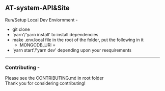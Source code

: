 ## AT-system-API&Site

Run/Setup Local Dev Enviornment -
- git clone
- 'yarn'/'yarn install' to install dependencies
- make .env.local file in the root of the folder, put the following in it
    - MONGODB_URI = <your mongoDB uri here>
- 'yarn start'/'yarn dev' depending upon your reequirements
---
### Contributing - 
Please see the CONTRIBUTING.md in root folder <br />
Thank you for considering contributing!
